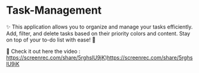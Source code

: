 # Task-Management
✨ This application allows you to organize and manage your tasks efficiently. Add, filter, and delete tasks based on their priority colors and content. Stay on top of your to-do list with ease! 💪

🔗 Check it out here the video : https://screenrec.com/share/5rghslU9jK)https://screenrec.com/share/5rghslU9jK
